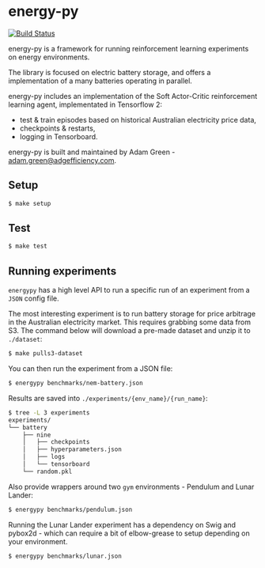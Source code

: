 # energy-py

[![Build Status](https://travis-ci.org/ADGEfficiency/energy-py.svg?branch=master)](https://travis-ci.org/ADGEfficiency/energy-py)

energy-py is a framework for running reinforcement learning experiments on energy environments.

The library is focused on electric battery storage, and offers a implementation of a many batteries operating in parallel.

energy-py includes an implementation of the Soft Actor-Critic reinforcement learning agent, implementated in Tensorflow 2:

- test & train episodes based on historical Australian electricity price data,
- checkpoints & restarts,
- logging in Tensorboard.

energy-py is built and maintained by Adam Green - adam.green@adgefficiency.com.


## Setup

```bash
$ make setup
```


## Test

```bash
$ make test
```


## Running experiments

`energypy` has a high level API to run a specific run of an experiment from a `JSON` config file.

The most interesting experiment is to run battery storage for price arbitrage in the Australian electricity market.  This requires grabbing some data from S3.  The command below will download a pre-made dataset and unzip it to `./dataset`:

```bash
$ make pulls3-dataset
```

You can then run the experiment from a JSON file:

```bash
$ energypy benchmarks/nem-battery.json
```

Results are saved into `./experiments/{env_name}/{run_name}`:

```bash
$ tree -L 3 experiments
experiments/
└── battery
    ├── nine
    │   ├── checkpoints
    │   ├── hyperparameters.json
    │   ├── logs
    │   └── tensorboard
    └── random.pkl
```

Also provide wrappers around two `gym` environments - Pendulum and Lunar Lander:

```bash
$ energypy benchmarks/pendulum.json
```

Running the Lunar Lander experiment has a dependency on Swig and pybox2d - which can require a bit of elbow-grease to setup depending on your environment.

```bash
$ energypy benchmarks/lunar.json
```
